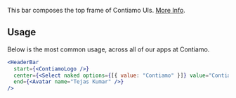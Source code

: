 This bar composes the top frame of Contiamo UIs. [More Info](https://github.com/contiamo/operational-ui/issues/475).

## Usage

Below is the most common usage, across all of our apps at Contiamo.

```jsx
<HeaderBar
  start={<ContiamoLogo />}
  center={<Select naked options={[{ value: "Contiamo" }]} value="Contiamo" placeholder="Select Project..." />}
  end={<Avatar name="Tejas Kumar" />}
/>
```

